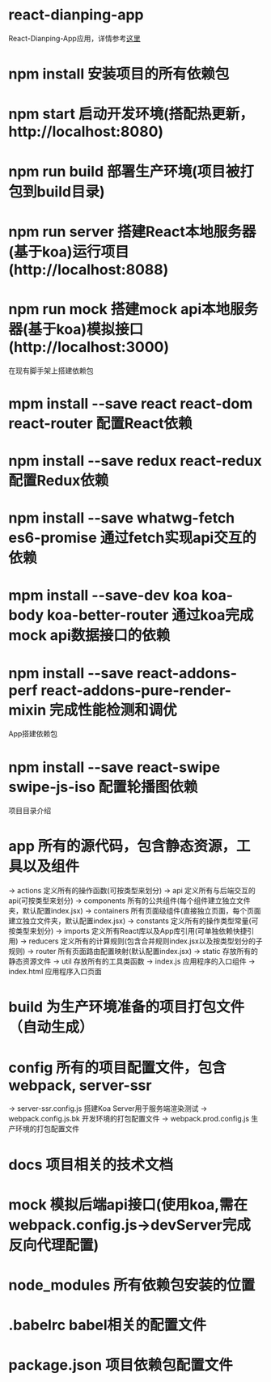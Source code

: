 # react-dianping-app

React-Dianping-App应用，详情参考[这里](./docs/README.md)

# npm install 安装项目的所有依赖包
# npm start 启动开发环境(搭配热更新，http://localhost:8080)
# npm run build 部署生产环境(项目被打包到build目录)
# npm run server 搭建React本地服务器(基于koa)运行项目(http://localhost:8088)
# npm run mock 搭建mock api本地服务器(基于koa)模拟接口(http://localhost:3000)

在现有脚手架上搭建依赖包
# mpm install --save react react-dom react-router 配置React依赖
# npm install --save redux react-redux 配置Redux依赖
# npm install --save whatwg-fetch es6-promise 通过fetch实现api交互的依赖
# mpm install --save-dev koa koa-body koa-better-router 通过koa完成mock api数据接口的依赖
# npm install --save react-addons-perf react-addons-pure-render-mixin 完成性能检测和调优

App搭建依赖包
# npm install --save react-swipe swipe-js-iso 配置轮播图依赖

项目目录介绍
# app 所有的源代码，包含静态资源，工具以及组件
  -> actions 定义所有的操作函数(可按类型来划分)
  -> api 定义所有与后端交互的api(可按类型来划分)
  -> components 所有的公共组件(每个组件建立独立文件夹，默认配置index.jsx)
  -> containers 所有页面级组件(直接独立页面，每个页面建立独立文件夹，默认配置index.jsx)
  -> constants 定义所有的操作类型常量(可按类型来划分)
  -> imports 定义所有React库以及App库引用(可单独依赖快捷引用)
  -> reducers 定义所有的计算规则(包含合并规则index.jsx以及按类型划分的子规则)
  -> router 所有页面路由配置映射(默认配置index.jsx)
  -> static 存放所有的静态资源文件
  -> util 存放所有的工具类函数
  -> index.js 应用程序的入口组件
  -> index.html 应用程序入口页面
# build 为生产环境准备的项目打包文件（自动生成）
# config 所有的项目配置文件，包含webpack, server-ssr
  -> server-ssr.config.js 搭建Koa Server用于服务端渲染测试
  -> webpack.config.js.bk 开发环境的打包配置文件
  -> webpack.prod.config.js 生产环境的打包配置文件
# docs 项目相关的技术文档
# mock 模拟后端api接口(使用koa,需在webpack.config.js->devServer完成反向代理配置)
# node_modules 所有依赖包安装的位置
# .babelrc babel相关的配置文件
# package.json 项目依赖包配置文件